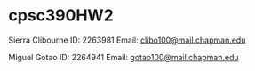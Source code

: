 # cpsc390HW2

Sierra Clibourne
ID: 2263981
Email: clibo100@mail.chapman.edu

Miguel Gotao
ID: 2264941
Email: gotao100@mail.chapman.edu
